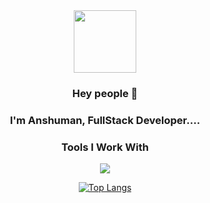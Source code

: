 
<div id="header" align="center">
  <img src="https://media.giphy.com/media/M9gbBd9nbDrOTu1Mqx/giphy.gif" width="100"/>
<!-- -->
</div>


<center>
<div style="text-align: center; ">
  
  
### Hey people 👋

### I'm Anshuman, FullStack Developer....

</div>

### Tools I Work With
<p align="center">
  <a href="https://skillicons.dev">
    <img src="https://skillicons.dev/icons?i=java,javascript,c,html,css,tailwind,react,vite,github,redux,bootstrap,git,bash,kali,express,nodejs,mongodb,postman,typescript,python,npm,nextjs,vercel,netlify,aws,pug,docker,kubernetes,sanity" />
  </a>
</p>

 <!--![Anshuman's GitHub stats] (https://github-readme-stats.vercel.app/api?username=Anshuman1s&show_icons=true&theme=dark)-->
[![Top Langs](https://github-readme-stats.vercel.app/api/top-langs/?username=Anshuman1s&layout=compact&theme=dark&langs_count=8)](https://github.com/anuraghazra/github-readme-stats)








